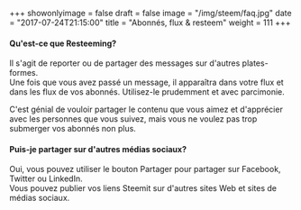 +++
showonlyimage = false
draft = false
image = "/img/steem/faq.jpg"
date = "2017-07-24T21:15:00"
title = "Abonnés, flux & resteem"
weight = 111
+++

<!--more-->

#### Qu'est-ce que Resteeming?

Il s'agit de reporter ou de partager des messages sur d'autres plates-formes.  
Une fois que vous avez passé un message, il apparaîtra dans votre flux et dans les flux de vos abonnés.
Utilisez-le prudemment et avec parcimonie.

C'est génial de vouloir partager le contenu que vous aimez et d'apprécier avec les personnes que vous suivez, mais vous ne voulez pas trop submerger vos abonnés non plus.

#### Puis-je partager sur d'autres médias sociaux?

Oui, vous pouvez utiliser le bouton Partager pour partager sur Facebook, Twitter ou LinkedIn.  
Vous pouvez publier vos liens Steemit sur d'autres sites Web et sites de médias sociaux.